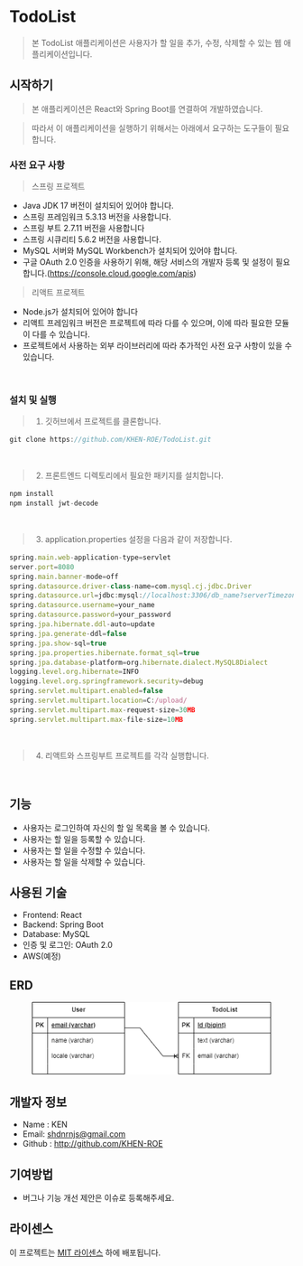 # TodoList
> 본 TodoList 애플리케이션은 사용자가 할 일을 추가, 수정, 삭제할 수 있는 웹 애플리케이션입니다.

## 시작하기

> 본 애플리케이션은 React와 Spring Boot를 연결하여 개발하였습니다.

> 따라서 이 애플리케이션을 실행하기 위해서는 아래에서 요구하는 도구들이 필요합니다.

### 사전 요구 사항

> 스프링 프로젝트
 - Java JDK 17 버전이 설치되어 있어야 합니다.
 - 스프링 프레임워크 5.3.13 버전을 사용합니다.
 - 스프링 부트 2.7.11 버전을 사용합니다
 - 스프링 시큐리티 5.6.2 버전을 사용합니다.
 - MySQL 서버와 MySQL Workbench가 설치되어 있어야 합니다.
 - 구글 OAuth 2.0 인증을 사용하기 위해, 해당 서비스의 개발자 등록 및 설정이 필요합니다.(https://console.cloud.google.com/apis)
 
> 리액트 프로젝트
 - Node.js가 설치되어 있어야 합니다
 - 리액트 프레임워크 버전은 프로젝트에 따라 다를 수 있으며, 이에 따라 필요한 모듈이 다를 수 있습니다.
 - 프로젝트에서 사용하는 외부 라이브러리에 따라 추가적인 사전 요구 사항이 있을 수 있습니다.
 
 <br />
 
### 설치 및 실행

> 1. 깃허브에서 프로젝트를 클론합니다.
```javascript
git clone https://github.com/KHEN-ROE/TodoList.git
```
<br />

> 2. 프론트엔드 디렉토리에서 필요한 패키지를 설치합니다.
```javascript
npm install
npm install jwt-decode
```
<br />

> 3. application.properties 설정을 다음과 같이 저장합니다.
```javascript
spring.main.web-application-type=servlet
server.port=8080
spring.main.banner-mode=off
spring.datasource.driver-class-name=com.mysql.cj.jdbc.Driver
spring.datasource.url=jdbc:mysql://localhost:3306/db_name?serverTimezone=UTC&characterEncoding=UTF-8
spring.datasource.username=your_name
spring.datasource.password=your_password
spring.jpa.hibernate.ddl-auto=update
spring.jpa.generate-ddl=false
spring.jpa.show-sql=true
spring.jpa.properties.hibernate.format_sql=true
spring.jpa.database-platform=org.hibernate.dialect.MySQL8Dialect
logging.level.org.hibernate=INFO
logging.level.org.springframework.security=debug
spring.servlet.multipart.enabled=false
spring.servlet.multipart.location=C:/upload/
spring.servlet.multipart.max-request-size=30MB
spring.servlet.multipart.max-file-size=10MB
```
<br />

> 4. 리액트와 스프링부트 프로젝트를 각각 실행합니다.

<br />

## 기능
 - 사용자는 로그인하여 자신의 할 일 목록을 볼 수 있습니다.
 - 사용자는 할 일을 등록할 수 있습니다.
 - 사용자는 할 일을 수정할 수 있습니다.
 - 사용자는 할 일을 삭제할 수 있습니다.
 
 ## 사용된 기술
  - Frontend: React
  - Backend: Spring Boot
  - Database: MySQL
  - 인증 및 로그인: OAuth 2.0
  - AWS(예정)
 
 ## ERD
 <figure align="center">
  <img src="https://github.com/KHEN-ROE/TodoList/blob/main/image/erd.png">
</figure>
 
 ## 개발자 정보
 - Name : KEN
 - Email: shdnrnjs@gmail.com
 - Github : http://github.com/KHEN-ROE
 
 ## 기여방법
  - 버그나 기능 개선 제안은 이슈로 등록해주세요.
 
 ## 라이센스
 
 이 프로젝트는 [MIT 라이센스](LICENSE) 하에 배포됩니다.
